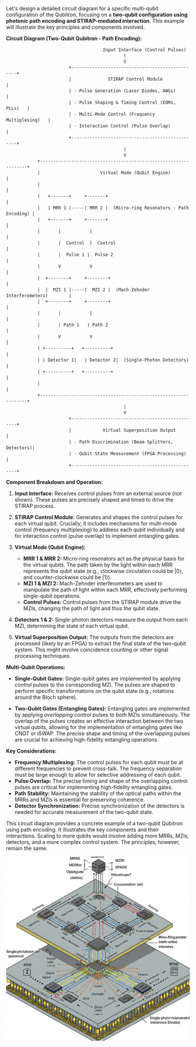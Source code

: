 Let's design a detailed circuit diagram for a specific multi-qubit configuration of the Qubitron, focusing on a **two-qubit configuration using photonic path encoding and STIRAP-mediated interaction**.  This example will illustrate the key principles and components involved.

**Circuit Diagram (Two-Qubit Qubitron - Path Encoding):**

```
                                     Input Interface (Control Pulses)
                                             |
                                             V
                        +-------------------------------------------------+
                        |              STIRAP Control Module            |
                        | - Pulse Generation (Laser Diodes, AWGs)         |
                        | - Pulse Shaping & Timing Control (EOMs, PLLs)   |
                        | - Multi-Mode Control (Frequency Multiplexing)   |
                        | - Interaction Control (Pulse Overlap)          |
                        +-------------------------------------------------+
                                             |
                                             V
            +-----------------------------------------------------------------+
            |                       Virtual Mode (Qubit Engine)                |
            |                                                                 |
            |   +-------+     +-------+                                     |
            |   | MRR 1 |-----| MRR 2 |  (Micro-ring Resonators - Path Encoding) |
            |   +-------+     +-------+                                     |
            |       |           |                                           |
            |       |  Control  |  Control                                  |
            |       |  Pulse 1 |  Pulse 2                                  |
            |       V           V                                           |
            |  +--------+     +--------+                                     |
            |  |  MZI 1 |-----|  MZI 2 |  (Mach-Zehnder Interferometers)        |
            |  +--------+     +--------+                                     |
            |       |           |                                           |
            |       | Path 1   | Path 2                                    |
            |       V           V                                           |
            | +----------+   +----------+                                     |
            | | Detector 1|   | Detector 2|  (Single-Photon Detectors)          |
            | +----------+   +----------+                                     |
            |                                                                 |
            +-----------------------------------------------------------------+
                                             |
                                             V
                        +-------------------------------------------------+
                        |            Virtual Superposition Output          |
                        | - Path Discrimination (Beam Splitters, Detectors)|
                        | - Qubit State Measurement (FPGA Processing)       |
                        +-------------------------------------------------+

```

**Component Breakdown and Operation:**

1. **Input Interface:** Receives control pulses from an external source (not shown). These pulses are precisely shaped and timed to drive the STIRAP process.

2. **STIRAP Control Module:** Generates and shapes the control pulses for each virtual qubit.  Crucially, it includes mechanisms for multi-mode control (frequency multiplexing) to address each qubit individually and for interaction control (pulse overlap) to implement entangling gates.

3. **Virtual Mode (Qubit Engine):**
    * **MRR 1 & MRR 2:** Micro-ring resonators act as the physical basis for the virtual qubits.  The path taken by the light within each MRR represents the qubit state (e.g., clockwise circulation could be |0⟩, and counter-clockwise could be |1⟩).
    * **MZI 1 & MZI 2:** Mach-Zehnder interferometers are used to manipulate the path of light within each MRR, effectively performing single-qubit operations.
    * **Control Pulses:** Control pulses from the STIRAP module drive the MZIs, changing the path of light and thus the qubit state.

4. **Detectors 1 & 2:** Single-photon detectors measure the output from each MZI, determining the state of each virtual qubit.

5. **Virtual Superposition Output:**  The outputs from the detectors are processed (likely by an FPGA) to extract the final state of the two-qubit system.  This might involve coincidence counting or other signal processing techniques.

**Multi-Qubit Operations:**

* **Single-Qubit Gates:**  Single-qubit gates are implemented by applying control pulses to the corresponding MZI.  The pulses are shaped to perform specific transformations on the qubit state (e.g., rotations around the Bloch sphere).

* **Two-Qubit Gates (Entangling Gates):**  Entangling gates are implemented by applying *overlapping* control pulses to *both* MZIs simultaneously.  The overlap of the pulses creates an effective interaction between the two virtual qubits, allowing for the implementation of entangling gates like CNOT or iSWAP.  The precise shape and timing of the overlapping pulses are crucial for achieving high-fidelity entangling operations.

**Key Considerations:**

* **Frequency Multiplexing:**  The control pulses for each qubit must be at different frequencies to prevent cross-talk.  The frequency separation must be large enough to allow for selective addressing of each qubit.
* **Pulse Overlap:**  The precise timing and shape of the overlapping control pulses are critical for implementing high-fidelity entangling gates.
* **Path Stability:**  Maintaining the stability of the optical paths within the MRRs and MZIs is essential for preserving coherence.
* **Detector Synchronization:**  Precise synchronization of the detectors is needed for accurate measurement of the two-qubit state.

This circuit diagram provides a concrete example of a two-qubit Qubitron using path encoding.  It illustrates the key components and their interactions.  Scaling to more qubits would involve adding more MRRs, MZIs, detectors, and a more complex control system.  The principles, however, remain the same.

![Multi-Qubit-Circuit-Diagram](https://raw.githubusercontent.com/bookofquantum/BOQ/refs/heads/main/photons/Qubitron/img/two-qubit-qubitron.jpg "Multi-Qubit-Circuit-Diagram")
